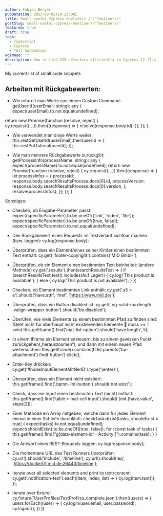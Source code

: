 ```yaml
---
author: Fabian Berger
pubDatetime: 2023-09-02T10:23:00Z
title: Small useful Cypress oneliners / \"fewliners\"
postSlug: small-useful-cypress-oneliner/\"fewliners\"
featured: true
draft: true
tags:
  - Typescript
  - Cypress
  - Test Automation
ogImage: ""
description: How to find CSS selectors efficiently in Cypress 12.17.4
---
```


My current list of small code snippets

## Arbeiten mit Rückgabewerten:

- Wie return’t man Werte aus einem Custom Command:
  getUserId(userEmail: string): any {
  expect(userEmail).to.not.equal(undefined);

return new Promise(function (resolve, reject) {
cy.request({…}).then((response) => {
resolve(response.body.id);
});
});
}

- Wie verwendet man diese Werte weiter:
  this.restGetUserId(userEmail).then(userId => {
  this.restPutTutorial(userId);
  });

- Wie man mehrere Rückgabewerte zurückgibt:
  getProcessInfo(processName: string): any {
  expect(processName).to.not.equal(undefined);
  return new Promise(function (resolve, reject) {
  cy.request({…}).then((response) => {
  let processInfos = {
  processId: response.body.searchResultsProcess.docs[0].id,
  processVersion: response.body.searchResultsProcess.docs[0].version,
  };
  resolve(processInfos);
  });
  });
  }

Sonstiges:

- Checken, ob Eingabe-Parameter passt:
  expect(specificParameter).to.be.oneOf(['link', 'video', 'file']);
  expect(specificParameter).to.be.oneOf([true, false]);
  expect(specificParameter).to.not.equal(undefined);

- Den Rückgabewert eines Requests im Testverlauf sichtbar machen (bzw. loggen):
  cy.log(response.body);
- Überprüfen, dass ein Element/eines seiner Kinder einen bestimmten Text enthält:
  cy.get('.footer-copyright').contains('MID GmbH');
- Überprüfen, ob ein Element einen bestimmten Text beinhaltet: (andere Methode)
  cy.get('.results').then(searchResultsText => {
  if (searchResultsText.text().includes(Auf Lager)) {
  cy.log('This product is available!');
  } else {
  cy.log('This product is not available!');
  }
  })

- Checken, ob Element bestimmten Link enthält:
  cy.get('.s5 > a').should('have.attr', 'href', 'https://www.mid.de/');

- Überprüfen, dass ein Button disabled ist:
  cy.get('.ng-valid-maxlength .valign-wrapper button').should('be.disabled');

- Überüfen, wie viele Elemente zu einem bestimmten Pfad zu finden sind: (Geht nicht für überhaupt nicht existierenden Elemente  muss >= 1 sein)
  this.getIframe().find('mat-list-option').should('have.length', 5);

- In einem IFrame ein Element ansteuern, bis zu einem gewissen Punkt zurückgehen(„herauszoomen“), und dann mit einem neuen Pfad weitersuchen:
  this.getIframe().contains(title).parents('bp-attachment').find('button').click();

- Enter-Key drücken:
  cy.get('#nicesInputElementMitNerID').type('{enter}');

- Überprüfen, dass ein Element nicht existiert:
  this.getIframe().find('.bpmn-lint-button').should('not.exist');

- Check, dass ein Input einen bestimmten Text (nicht) enthält:
  this.getIframe().find('table > mat-cell input').should('(not.)have.value', steps[2]);

- Einer Methode ein Array mitgeben, welche dann für jedes Element einmal in einer Schleife durchläuft:
  checkTasksExist(tasks, shouldExist = true) {
  expect(tasks).to.not.equal(undefined);
  expect(shouldExist).to.be.oneOf([true, false]);
  for (const task of tasks) {
  this.getIframe().find("g[data-element-id^='Activity']").contains(task);
  }
  }

- Die Antwort eines REST-Requests loggen:
  cy.log(response.body);

- Die momentane URL des Test Runners überprüfen:
  cy.url().should('include', '/timeline');
  cy.url().should('eq', 'https://docker01.mid.de:26443/timeline');

- Iterate over all selected elements and print its text/content:
  cy.get('.notification-text').each((item, index, list) => {
  cy.log(item.text());
  });

- Iterate over fixture:
  cy.fixture('UserProfiles/TestProfiles_complete.json').then((users) => {
  users.forEach((user) => {
  cy.login(user.email, user.password);
  cy.logout();
  })
  })
